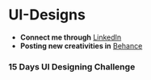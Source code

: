 # UI-Designs
- **Connect me through** [LinkedIn](https://www.linkedin.com/in/arjun-a-acharry-044a36252/)
- **Posting new creativities in** [Behance](https://www.behance.net/arjunaacharry)

### 15 Days UI Designing Challenge
